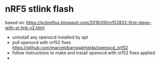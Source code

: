 # nRF5 stlink flash
based on: https://pcbreflux.blogspot.com/2016/09/nrf52832-first-steps-with-st-link-v2.html

- uninstall any openocd installed by apt
- pull openocd with nrf52 fixes https://github.com/marcelobarrosalmeida/openocd_nrf52
- follow instructions to make and install openocd with nrf52 fixes applied
- 
